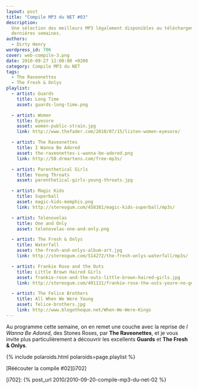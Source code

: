 ```yaml
---
layout: post
title: "Compile MP3 du NET #03"
description:
  Une sélection des meilleurs MP3 légalement disponibles au téléchargement des
  dernières semaines.
authors:
  - Dirty Henry
wordpress_id: 706
cover: web-compile-3.png
date: 2010-09-27 12:00:00 +0200
category: Compile MP3 du NET
tags:
  - The Raveonettes
  - The Fresh & Onlys
playlist:
  - artist: Guards
    title: Long Time
    asset: guards-long-time.png

  - artist: Women
    title: Eyesore
    asset: women-public-strain.jpg
    link: http://www.thefader.com/2010/07/15/listen-women-eyesore/

  - artist: The Raveonettes
    title: I Wanna Be Adored
    asset: the-raveonettes-i-wanna-be-adored.png
    link: http://50.drmartens.com/free-mp3s/

  - artist: Parenthetical Girls
    title: Young Throats
    asset: parenthetical-girls-young-throats.jpg

  - artist: Magic Kids
    title: Superball
    asset: magic-kids-memphis.png
    link: http://stereogum.com/458381/magic-kids-superball/mp3s/

  - artist: Telenovelas
    title: One and Only
    asset: telenovelas-one-and-only.png

  - artist: The Fresh & Onlys
    title: Waterfall
    asset: the-fresh-and-onlys-album-art.jpg
    link: http://stereogum.com/514272/the-fresh-onlys-waterfall/mp3s/

  - artist: Frankie Rose and the Outs
    title: Little Brown Haired Girls
    asset: frankie-rose-and-the-outs-little-brown-haired-girls.jpg
    link: http://stereogum.com/491131/frankie-rose-the-outs-youre-no-good/mp3s/

  - artist: The Felice Brothers
    title: All When We Were Young
    asset: felice-brothers.jpg
    link: http://www.blogotheque.net/When-We-Were-Kings
---
```


Au programme cette semaine, on en remet une couche avec la reprise de _I Wanna
Be Adored_, des Stones Roses, par **The Raveonettes**, et je vous invite plus
particulièrement à découvrir les excellents **Guards** et **The Fresh & Onlys**.

{% include polaroids.html polaroids=page.playlist %}

[Réécouter la compile #02][i702]

[i702]: {% post_url 2010/2010-09-20-compile-mp3-du-net-02 %}
